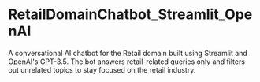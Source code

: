 # RetailDomainChatbot_Streamlit_OpenAI
A conversational AI chatbot for the Retail domain built using Streamlit and OpenAI's GPT-3.5. The bot answers retail-related queries only and filters out unrelated topics to stay focused on the retail industry.
